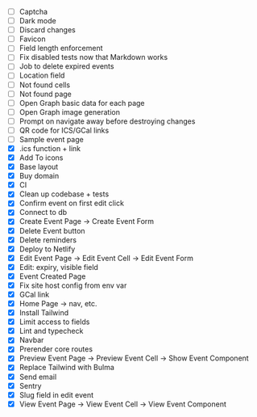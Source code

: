 - [ ] Captcha
- [ ] Dark mode
- [ ] Discard changes
- [ ] Favicon
- [ ] Field length enforcement
- [ ] Fix disabled tests now that Markdown works
- [ ] Job to delete expired events
- [ ] Location field
- [ ] Not found cells
- [ ] Not found page
- [ ] Open Graph basic data for each page
- [ ] Open Graph image generation
- [ ] Prompt on navigate away before destroying changes
- [ ] QR code for ICS/GCal links
- [ ] Sample event page
- [x] .ics function + link
- [x] Add To icons
- [x] Base layout
- [x] Buy domain
- [x] CI
- [x] Clean up codebase + tests
- [x] Confirm event on first edit click
- [x] Connect to db
- [x] Create Event Page -> Create Event Form
- [x] Delete Event button
- [x] Delete reminders
- [x] Deploy to Netlify
- [x] Edit Event Page -> Edit Event Cell -> Edit Event Form
- [x] Edit: expiry, visible field
- [x] Event Created Page
- [x] Fix site host config from env var
- [x] GCal link
- [x] Home Page -> nav, etc.
- [x] Install Tailwind
- [x] Limit access to fields
- [x] Lint and typecheck
- [x] Navbar
- [x] Prerender core routes
- [x] Preview Event Page -> Preview Event Cell -> Show Event Component
- [x] Replace Tailwind with Bulma
- [x] Send email
- [x] Sentry
- [x] Slug field in edit event
- [x] View Event Page -> View Event Cell -> View Event Component
